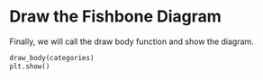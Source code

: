 # Draw the Fishbone Diagram

Finally, we will call the draw body function and show the diagram.

```python
draw_body(categories)
plt.show()
```
